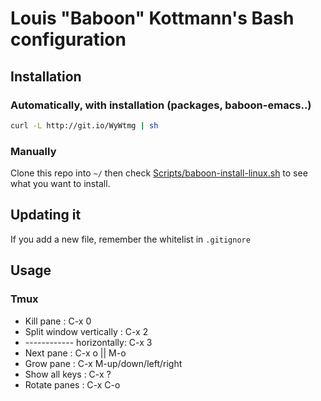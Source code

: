 # Louis "Baboon" Kottmann's Bash configuration

## Installation

### Automatically, with installation (packages, baboon-emacs..)
```bash
curl -L http://git.io/WyWtmg | sh
```

###  Manually
Clone this repo into `~/` then check [Scripts/baboon-install-linux.sh](Scripts/baboon-install-linux.sh) to see what you want to install.

## Updating it

If you add a new file, remember the whitelist in `.gitignore`

## Usage
### Tmux
- Kill pane                : C-x 0
- Split window vertically  : C-x 2
- ------------ horizontally: C-x 3
- Next pane                : C-x o || M-o
- Grow pane                : C-x M-up/down/left/right
- Show all keys            : C-x ?
- Rotate panes             : C-x C-o
